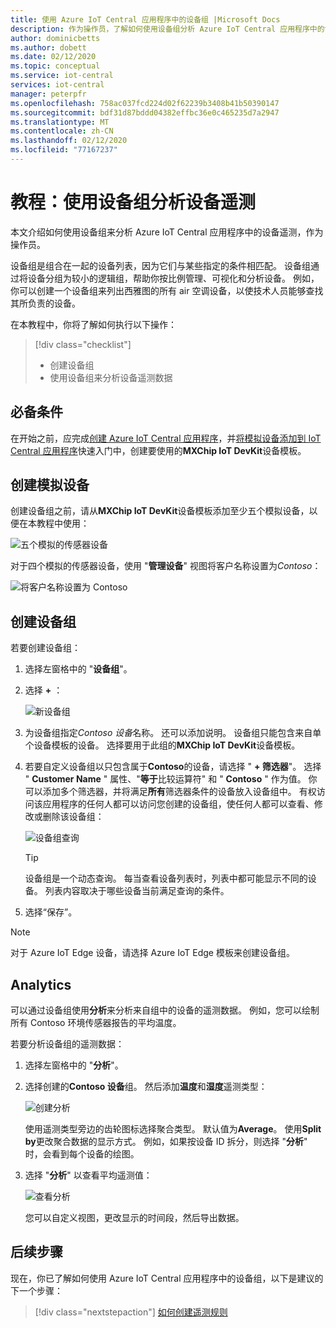 ```yaml
---
title: 使用 Azure IoT Central 应用程序中的设备组 |Microsoft Docs
description: 作为操作员，了解如何使用设备组分析 Azure IoT Central 应用程序中的设备的遥测数据。
author: dominicbetts
ms.author: dobett
ms.date: 02/12/2020
ms.topic: conceptual
ms.service: iot-central
services: iot-central
manager: peterpfr
ms.openlocfilehash: 758ac037fcd224d02f62239b3408b41b50390147
ms.sourcegitcommit: bdf31d87bddd04382effbc36e0c465235d7a2947
ms.translationtype: MT
ms.contentlocale: zh-CN
ms.lasthandoff: 02/12/2020
ms.locfileid: "77167237"
---
```

# <a name="tutorial-use-device-groups-to-analyze-device-telemetry"></a>教程：使用设备组分析设备遥测

本文介绍如何使用设备组来分析 Azure IoT Central 应用程序中的设备遥测，作为操作员。

设备组是组合在一起的设备列表，因为它们与某些指定的条件相匹配。 设备组通过将设备分组为较小的逻辑组，帮助你按比例管理、可视化和分析设备。 例如，你可以创建一个设备组来列出西雅图的所有 air 空调设备，以使技术人员能够查找其所负责的设备。

在本教程中，你将了解如何执行以下操作：

> [!div class="checklist"]
> * 创建设备组
> * 使用设备组来分析设备遥测数据

## <a name="prerequisites"></a>必备条件

在开始之前，应完成[创建 Azure IoT Central 应用程序](./quick-deploy-iot-central.md)，并[将模拟设备添加到 IoT Central 应用程序](./quick-create-pnp-device.md)快速入门中，创建要使用的**MXChip IoT DevKit**设备模板。

## <a name="create-simulated-devices"></a>创建模拟设备

创建设备组之前，请从**MXChip IoT DevKit**设备模板添加至少五个模拟设备，以便在本教程中使用：

![五个模拟的传感器设备](./media/tutorial-use-device-groups/simulated-devices.png)

对于四个模拟的传感器设备，使用 "**管理设备**" 视图将客户名称设置为*Contoso*：

![将客户名称设置为 Contoso](./media/tutorial-use-device-groups/customer-name.png)

## <a name="create-a-device-group"></a>创建设备组

若要创建设备组：

1. 选择左窗格中的 "**设备组**"。

1. 选择 **+** ：

    ![新设备组](media/tutorial-use-device-groups/image1.png)

1. 为设备组指定*Contoso 设备*名称。 还可以添加说明。 设备组只能包含来自单个设备模板的设备。 选择要用于此组的**MXChip IoT DevKit**设备模板。

1. 若要自定义设备组以只包含属于**Contoso**的设备，请选择 " **+ 筛选器**"。 选择 " **Customer Name** " 属性、"**等于**比较运算符" 和 " **Contoso** " 作为值。 你可以添加多个筛选器，并将满足**所有**筛选器条件的设备放入设备组中。 有权访问该应用程序的任何人都可以访问您创建的设备组，使任何人都可以查看、修改或删除该设备组：

    ![设备组查询](media/tutorial-use-device-groups/image2.png)

    > [!TIP]
    > 设备组是一个动态查询。 每当查看设备列表时，列表中都可能显示不同的设备。 列表内容取决于哪些设备当前满足查询的条件。

1. 选择“保存”。

> [!NOTE]
> 对于 Azure IoT Edge 设备，请选择 Azure IoT Edge 模板来创建设备组。

## <a name="analytics"></a>Analytics

可以通过设备组使用**分析**来分析来自组中的设备的遥测数据。 例如，您可以绘制所有 Contoso 环境传感器报告的平均温度。

若要分析设备组的遥测数据：

1. 选择左窗格中的 "**分析**"。

1. 选择创建的**Contoso 设备**组。 然后添加**温度**和**湿度**遥测类型：

    ![创建分析](./media/tutorial-use-device-groups/create-analysis.png)

    使用遥测类型旁边的齿轮图标选择聚合类型。 默认值为**Average**。 使用**Split by**更改聚合数据的显示方式。 例如，如果按设备 ID 拆分，则选择 "**分析**" 时，会看到每个设备的绘图。

1. 选择 "**分析**" 以查看平均遥测值：

    ![查看分析](./media/tutorial-use-device-groups/view-analysis.png)

    您可以自定义视图，更改显示的时间段，然后导出数据。

## <a name="next-steps"></a>后续步骤

现在，你已了解如何使用 Azure IoT Central 应用程序中的设备组，以下是建议的下一个步骤：

> [!div class="nextstepaction"]
> [如何创建遥测规则](tutorial-create-telemetry-rules.md)
